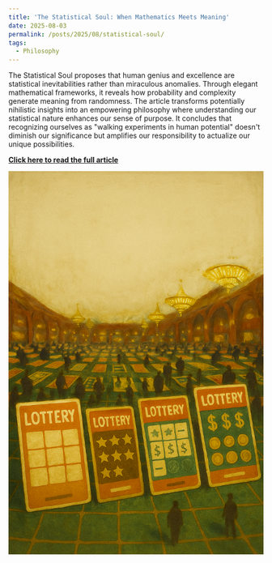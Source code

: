 ```yaml
---
title: 'The Statistical Soul: When Mathematics Meets Meaning'
date: 2025-08-03
permalink: /posts/2025/08/statistical-soul/
tags:
  - Philosophy
---
```


The Statistical Soul proposes that human genius and excellence are statistical inevitabilities rather than miraculous anomalies. Through elegant mathematical frameworks, it reveals how probability and complexity generate meaning from randomness. The article transforms potentially nihilistic insights into an empowering philosophy where understanding our statistical nature enhances our sense of purpose. It concludes that recognizing ourselves as "walking experiments in human potential" doesn't diminish our significance but amplifies our responsibility to actualize our unique possibilities.


**[Click here to read the full article](https://razahashmi.github.io/files/statistical-soul.html)**

![Alt text](/images/casino_of_life.png "In the vast casino of existence, we are all lottery tickets—some scratched, some unscratched, all potentially extraordinary.")